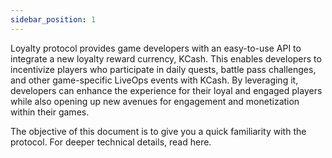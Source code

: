 ```yaml
---
sidebar_position: 1
---
```


Loyalty protocol provides game developers with an easy-to-use API to integrate a new loyalty reward currency, KCash. This enables developers to incentivize players who participate in daily quests, battle pass challenges, and other game-specific LiveOps events with KCash. By leveraging it, developers can enhance the experience for their loyal and engaged players while also opening up new avenues for engagement and monetization within their games.

The objective of this document is to give you a quick familiarity with the protocol. For deeper technical details, read here.


